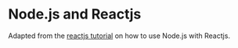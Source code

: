 # Node.js and Reactjs

Adapted from the [reactjs tutorial](https://github.com/reactjs/react-tutorial) on how to use Node.js with Reactjs.
